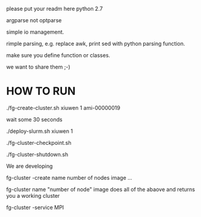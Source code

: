 please put your readm here
python 2.7

argparse not optparse

simple io management.

rimple parsing, e.g. replace awk, print sed with python parsing function.

make sure you define function or classes.

we want to share them ;-)

HOW TO RUN
==========

./fg-create-cluster.sh xiuwen 1 ami-00000019

wait some 30 seconds

./deploy-slurm.sh xiuwen 1

./fg-cluster-checkpoint.sh

./fg-cluster-shutdown.sh



We are developing

fg-cluster -create name number of nodes image
...


fg-cluster name "number of node" image
   does all of the abaove and returns you a working cluster




fg-cluster -service MPI




